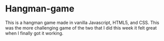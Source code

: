 # Hangman-game

This is a hangman game made in vanilla Javascript, HTML5, and CSS. This was the more challenging game of the two that I did this week it felt great when I finally got it working.